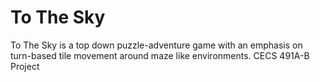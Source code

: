 # To The Sky

To The Sky is a top down puzzle-adventure game with an emphasis on turn-based tile movement around maze like environments. 
 CECS 491A-B Project
